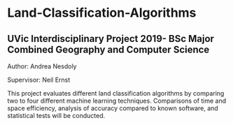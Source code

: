 # Land-Classification-Algorithms
## UVic Interdisciplinary Project 2019- BSc Major Combined Geography and Computer Science
Author: Andrea Nesdoly

Supervisor: Neil Ernst

This project evaluates different land classification algorithms by comparing two to four different machine learning techniques. Comparisons of time and space efficiency, analysis of accuracy compared to known software, and statistical tests will be conducted.  
